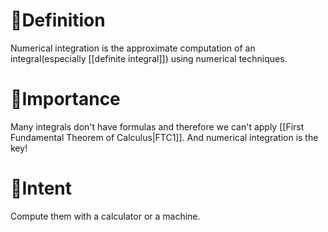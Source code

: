 # 📝Definition

Numerical integration is the approximate computation of an integral(especially [[definite integral]]) using numerical techniques.

# 👑Importance
Many integrals don't have formulas and therefore we can't apply [[First Fundamental Theorem of Calculus|FTC1]]. And numerical integration is the key!


# 🎯Intent
Compute them with a calculator or a machine.
